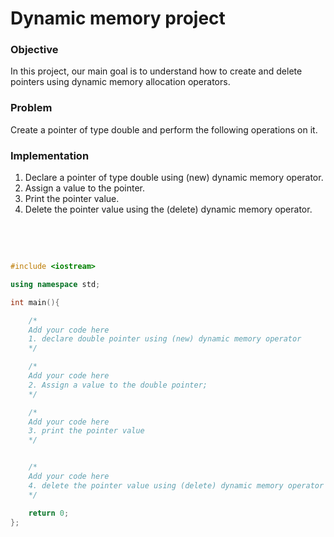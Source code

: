 # Dynamic memory project 

### Objective

In this project, our main goal is to understand how to create and delete pointers using dynamic memory allocation operators.
<br/>
### Problem

Create a pointer of type double and perform the following operations on it.

### Implementation

1. Declare a pointer of type double using (new) dynamic memory operator.
2. Assign a value to the pointer.
3. Print the pointer value.
4. Delete the pointer value using the (delete) dynamic memory operator.
<br/>
<br/>
  
```cpp

#include <iostream>

using namespace std;

int main(){

    /*
    Add your code here
    1. declare double pointer using (new) dynamic memory operator
    */

    /*
    Add your code here
    2. Assign a value to the double pointer;
    */

    /*
    Add your code here
    3. print the pointer value
    */


    /*
    Add your code here
    4. delete the pointer value using (delete) dynamic memory operator
    */    

    return 0;
};


```
